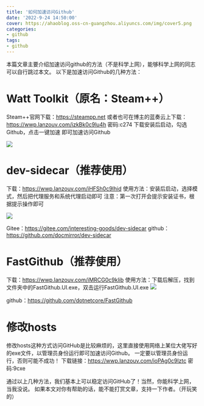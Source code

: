 ```yaml
---
title: '如何加速访问Github'
date: '2022-9-24 14:50:00'
cover: https://ahaoblog.oss-cn-guangzhou.aliyuncs.com/img/cover5.png
categories: 
- github
tags:
- github
---
```


本篇文章主要介绍加速访问github的方法（不是科学上网），能够科学上网的同志可以自行跳过本文。
以下是加速访问Github的几种方法：

# Watt Toolkit（原名：Steam++）
Steam++官网下载：https://steampp.net
或者也可在博主的蓝奏云上下载：https://wwp.lanzouv.com/izkBk0c9lu4h 密码:c274
下载安装后启动，勾选Github，点击一键加速 即可加速访问Github

![](https://ahaoblog.oss-cn-guangzhou.aliyuncs.com/img/github_tool1.jpg)
# dev-sidecar（推荐使用）
下载：https://wwp.lanzouv.com/iHFSh0c9lhid
使用方法：安装后启动，选择模式，然后把代理服务和系统代理启动即可
注意：第一次打开会提示安装证书，根据提示操作即可

![](https://ahaoblog.oss-cn-guangzhou.aliyuncs.com/img/github_tool2.jpg)

Gitee：https://gitee.com/interesting-goods/dev-sidecar
github：https://github.com/docmirror/dev-sidecar

# FastGithub（推荐使用）
下载：https://wwp.lanzouv.com/iMRCG0c9klib
使用方法：下载后解压，找到文件夹中的FastGithub.UI.exe，双击运行FastGithub.UI.exe
![](https://ahaoblog.oss-cn-guangzhou.aliyuncs.com/img/github_tool3.jpg)

github：https://github.com/dotnetcore/FastGithub

# 修改hosts
修改hosts这种方式访问GitHub是比较麻烦的，这里直接使用网络上某位大佬写好的exe文件，以管理员身份运行即可加速访问Github。
一定要以管理员身份运行，否则可能不成功！
下载链接：https://wwp.lanzouv.com/ioPAg0c9lztc 密码:9cxe


通过以上几种方法，我们基本上可以稳定访问GitHub了！当然，你能科学上网，当我没说。
如果本文对你有帮助的话，能不能打赏文章，支持一下作者。（开玩笑的）